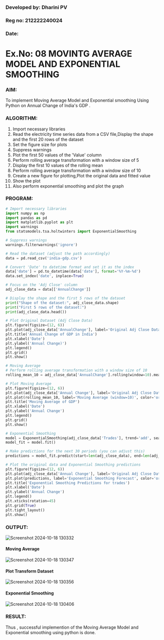 ### Developed by: Dharini PV
### Reg no: 212222240024
### Date:
# Ex.No: 08     MOVINTG AVERAGE MODEL AND EXPONENTIAL SMOOTHING
 


### AIM:
To implement Moving Average Model and Exponential smoothing Using Python on Annual Change of India's GDP
.
### ALGORITHM:
1. Import necessary libraries
2. Read the electricity time series data from a CSV file,Display the shape and the first 20 rows of
the dataset
3. Set the figure size for plots
4. Suppress warnings
5. Plot the first 50 values of the 'Value' column
6. Perform rolling average transformation with a window size of 5
7. Display the first 10 values of the rolling mean
8. Perform rolling average transformation with a window size of 10
9. Create a new figure for plotting,Plot the original data and fitted value
10. Show the plot
11. Also perform exponential smoothing and plot the graph
### PROGRAM:
```python
# Import necessary libraries
import numpy as np
import pandas as pd
import matplotlib.pyplot as plt
import warnings
from statsmodels.tsa.holtwinters import ExponentialSmoothing

# Suppress warnings
warnings.filterwarnings('ignore')

# Read the dataset (adjust the path accordingly)
data = pd.read_csv('india-gdp.csv')

# Convert 'Date' to datetime format and set it as the index
data['date'] = pd.to_datetime(data['date'], format='%Y-%m-%d')
data.set_index('date', inplace=True)

# Focus on the 'Adj Close' column
adj_close_data = data[['AnnualChange']]

# Display the shape and the first 5 rows of the dataset
print("Shape of the dataset:", adj_close_data.shape)
print("First 5 rows of the dataset:")
print(adj_close_data.head())

# Plot Original Dataset (Adj Close Data)
plt.figure(figsize=(12, 6))
plt.plot(adj_close_data['AnnualChange'], label='Original Adj Close Data', color='blue')
plt.title('Annual Change of GDP in India')
plt.xlabel('Date')
plt.ylabel('Annual Change)')
plt.legend()
plt.grid()
plt.show()

# Moving Average
# Perform rolling average transformation with a window size of 10
rolling_mean_10 = adj_close_data['AnnualChange'].rolling(window=10).mean()

# Plot Moving Average
plt.figure(figsize=(12, 6))
plt.plot(adj_close_data['Annual Change'], label='Original Adj Close Data', color='blue')
plt.plot(rolling_mean_10, label='Moving Average (window=10)', color='orange')
plt.title('Moving Average of GDP')
plt.xlabel('Date')
plt.ylabel('Annual Change')
plt.legend()
plt.grid()
plt.show()

# Exponential Smoothing
model = ExponentialSmoothing(adj_close_data['Trades'], trend='add', seasonal=None)
model_fit = model.fit()

# Make predictions for the next 30 periods (you can adjust this)
predictions = model_fit.predict(start=len(adj_close_data), end=len(adj_close_data) + 30)

# Plot the original data and Exponential Smoothing predictions
plt.figure(figsize=(12, 6))
plt.plot(adj_close_data['Annual Change'], label='Original Adj Close Data', color='blue')
plt.plot(predictions, label='Exponential Smoothing Forecast', color='orange')
plt.title('Exponential Smoothing Predictions for trades')
plt.xlabel('Date')
plt.ylabel('Annual Change')
plt.legend()
plt.xticks(rotation=45)
plt.grid(True)
plt.tight_layout()
plt.show()
```

### OUTPUT:

  ![Screenshot 2024-10-18 130332](https://github.com/user-attachments/assets/7c5f45fe-dc7c-4d21-89c8-69fafe9a8cf3)


#### Moving Average

![Screenshot 2024-10-18 130347](https://github.com/user-attachments/assets/a0eb7e77-9721-4f45-9872-4bb9cea64dd2)

#### Plot Transform Dataset

![Screenshot 2024-10-18 130356](https://github.com/user-attachments/assets/270ed863-004d-4d78-9f2f-1ea7b0b0213f)


#### Exponential Smoothing

![Screenshot 2024-10-18 130406](https://github.com/user-attachments/assets/11de86d1-4684-4bf9-8d18-95c6c320716f)


### RESULT:
Thus , successful implemention of the Moving Average Model and Exponential smoothing using python is done.
